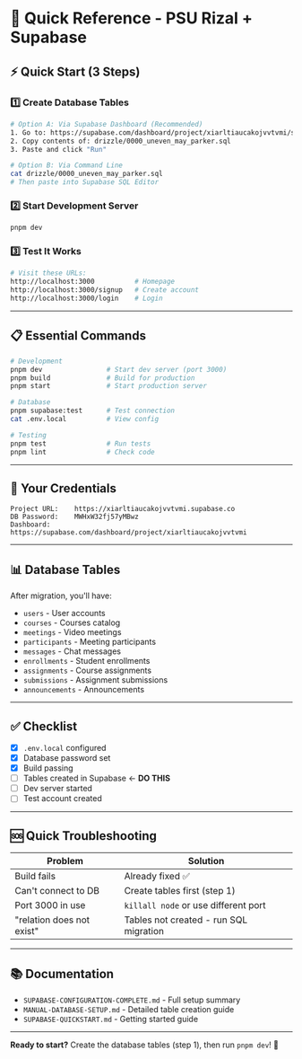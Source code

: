 # 🚀 Quick Reference - PSU Rizal + Supabase

## ⚡ Quick Start (3 Steps)

### 1️⃣ Create Database Tables
```bash
# Option A: Via Supabase Dashboard (Recommended)
1. Go to: https://supabase.com/dashboard/project/xiarltiaucakojvvtvmi/sql/new
2. Copy contents of: drizzle/0000_uneven_may_parker.sql
3. Paste and click "Run"

# Option B: Via Command Line
cat drizzle/0000_uneven_may_parker.sql
# Then paste into Supabase SQL Editor
```

### 2️⃣ Start Development Server
```bash
pnpm dev
```

### 3️⃣ Test It Works
```bash
# Visit these URLs:
http://localhost:3000          # Homepage
http://localhost:3000/signup   # Create account
http://localhost:3000/login    # Login
```

---

## 📋 Essential Commands

```bash
# Development
pnpm dev                # Start dev server (port 3000)
pnpm build              # Build for production
pnpm start              # Start production server

# Database
pnpm supabase:test      # Test connection
cat .env.local          # View config

# Testing
pnpm test               # Run tests
pnpm lint               # Check code
```

---

## 🔑 Your Credentials

```env
Project URL:    https://xiarltiaucakojvvtvmi.supabase.co
DB Password:    MWHxW32fj57yMBwz
Dashboard:      https://supabase.com/dashboard/project/xiarltiaucakojvvtvmi
```

---

## 📊 Database Tables

After migration, you'll have:
- `users` - User accounts
- `courses` - Courses catalog
- `meetings` - Video meetings
- `participants` - Meeting participants
- `messages` - Chat messages
- `enrollments` - Student enrollments
- `assignments` - Course assignments
- `submissions` - Assignment submissions
- `announcements` - Announcements

---

## ✅ Checklist

- [x] `.env.local` configured
- [x] Database password set
- [x] Build passing
- [ ] Tables created in Supabase ← **DO THIS**
- [ ] Dev server started
- [ ] Test account created

---

## 🆘 Quick Troubleshooting

| Problem | Solution |
|---------|----------|
| Build fails | Already fixed ✅ |
| Can't connect to DB | Create tables first (step 1) |
| Port 3000 in use | `killall node` or use different port |
| "relation does not exist" | Tables not created - run SQL migration |

---

## 📚 Documentation

- `SUPABASE-CONFIGURATION-COMPLETE.md` - Full setup summary
- `MANUAL-DATABASE-SETUP.md` - Detailed table creation guide
- `SUPABASE-QUICKSTART.md` - Getting started guide

---

**Ready to start?** Create the database tables (step 1), then run `pnpm dev`! 🎉
